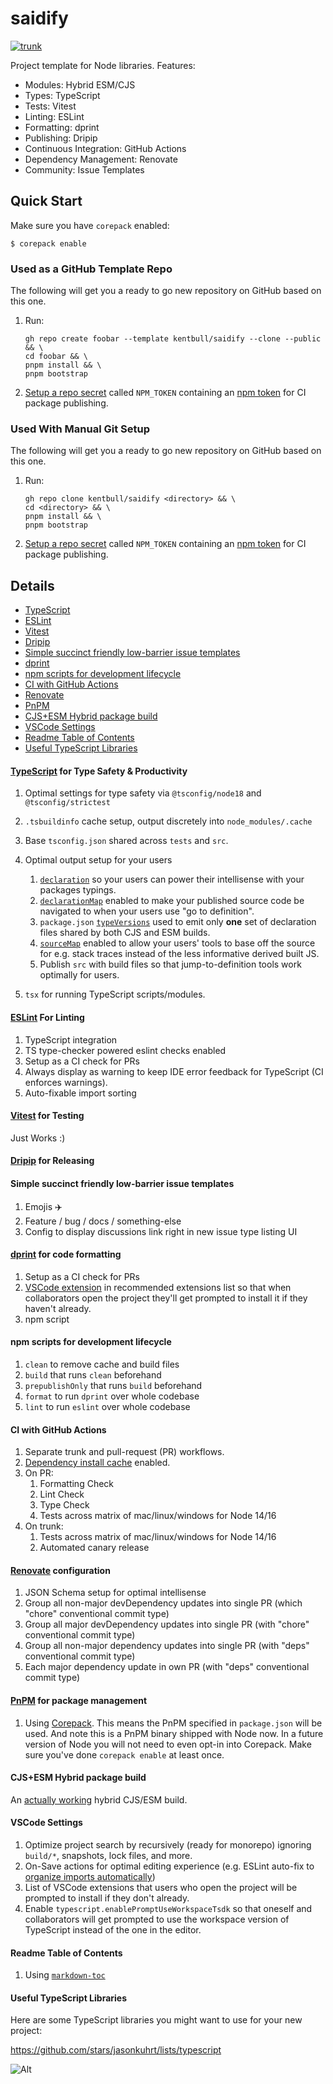 # saidify

[![trunk](https://github.com/kentbull/saidify/actions/workflows/trunk.yaml/badge.svg)](https://github.com/kentbull/saidify/actions/workflows/trunk.yaml)

Project template for Node libraries. Features:

- Modules: Hybrid ESM/CJS
- Types: TypeScript
- Tests: Vitest
- Linting: ESLint
- Formatting: dprint
- Publishing: Dripip
- Continuous Integration: GitHub Actions
- Dependency Management: Renovate
- Community: Issue Templates

## Quick Start

Make sure you have `corepack` enabled:

```
$ corepack enable
```

### Used as a GitHub Template Repo

The following will get you a ready to go new repository on GitHub based on this one.

1. Run:

   ```
   gh repo create foobar --template kentbull/saidify --clone --public && \
   cd foobar && \
   pnpm install && \
   pnpm bootstrap
   ```

2. [Setup a repo secret](https://help.github.com/en/actions/configuring-and-managing-workflows/creating-and-storing-encrypted-secrets) called `NPM_TOKEN` containing an [npm token](https://docs.npmjs.com/creating-and-viewing-authentication-tokens) for CI package publishing.

### Used With Manual Git Setup

The following will get you a ready to go new repository on GitHub based on this one.

1. Run:

   ```
   gh repo clone kentbull/saidify <directory> && \
   cd <directory> && \
   pnpm install && \
   pnpm bootstrap
   ```

2. [Setup a repo secret](https://help.github.com/en/actions/configuring-and-managing-workflows/creating-and-storing-encrypted-secrets) called `NPM_TOKEN` containing an [npm token](https://docs.npmjs.com/creating-and-viewing-authentication-tokens) for CI package publishing.

## Details

<!-- toc -->

- [TypeScript](#typescript)
- [ESLint](#eslint)
- [Vitest](#vitest)
- [Dripip](#dripip)
- [Simple succinct friendly low-barrier issue templates](#simple-succinct-friendly-low-barrier-issue-templates)
- [dprint](#dprint)
- [npm scripts for development lifecycle](#npm-scripts-for-development-lifecycle)
- [CI with GitHub Actions](#ci-with-github-actions)
- [Renovate](#renovate)
- [PnPM](#pnpm)
- [CJS+ESM Hybrid package build](#cjsesm-hybrid-package-build)
- [VSCode Settings](#vscode-settings)
- [Readme Table of Contents](#readme-table-of-contents)
- [Useful TypeScript Libraries](#useful-typescript-libraries)

<!-- tocstop -->

#### [TypeScript](https://www.typescriptlang.org/) for Type Safety & Productivity

1. Optimal settings for type safety via `@tsconfig/node18` and `@tsconfig/strictest`
1. `.tsbuildinfo` cache setup, output discretely into `node_modules/.cache`
1. Base `tsconfig.json` shared across `tests` and `src`.
1. Optimal output setup for your users

   1. [`declaration`](https://www.typescriptlang.org/tsconfig#declaration) so your users can power their intellisense with your packages typings.
   1. [`declarationMap`](https://www.typescriptlang.org/tsconfig#declarationMap) enabled to make your published source code be navigated to when your users use "go to definition".
   1. `package.json` [`typeVersions`](https://www.typescriptlang.org/docs/handbook/declaration-files/publishing.html#version-selection-with-typesversions) used to emit only **one** set of declaration files shared by both CJS and ESM builds.
   1. [`sourceMap`](https://www.typescriptlang.org/tsconfig#sourceMap) enabled to allow your users' tools to base off the source for e.g. stack traces instead of the less informative derived built JS.
   1. Publish `src` with build files so that jump-to-definition tools work optimally for users.

1. `tsx` for running TypeScript scripts/modules.

#### [ESLint](https://eslint.org/) For Linting

1. TypeScript integration
1. TS type-checker powered eslint checks enabled
1. Setup as a CI check for PRs
1. Always display as warning to keep IDE error feedback for TypeScript (CI enforces warnings).
1. Auto-fixable import sorting

#### [Vitest](https://vitest.dev) for Testing

Just Works :)

#### [Dripip](https://github.com/prisma-labs/dripip) for Releasing

#### Simple succinct friendly low-barrier issue templates

1. Emojis ✈️
1. Feature / bug / docs / something-else
1. Config to display discussions link right in new issue type listing UI

#### [dprint](https://dprint.dev/) for code formatting

1. Setup as a CI check for PRs
1. [VSCode extension](https://marketplace.visualstudio.com/items?itemName=dprint.dprint) in recommended extensions list so that when collaborators open the project they'll get prompted to install it if they haven't already.
1. npm script

#### npm scripts for development lifecycle

1. `clean` to remove cache and build files
1. `build` that runs `clean` beforehand
1. `prepublishOnly` that runs `build` beforehand
1. `format` to run `dprint` over whole codebase
1. `lint` to run `eslint` over whole codebase

#### CI with GitHub Actions

1. Separate trunk and pull-request (PR) workflows.
1. [Dependency install cache](https://github.com/actions/setup-node/blob/main/docs/advanced-usage.md#caching-packages-dependencies) enabled.
1. On PR:
   1. Formatting Check
   1. Lint Check
   1. Type Check
   1. Tests across matrix of mac/linux/windows for Node 14/16
1. On trunk:
   1. Tests across matrix of mac/linux/windows for Node 14/16
   1. Automated canary release

#### [Renovate](https://github.com/renovatebot/renovate) configuration

1. JSON Schema setup for optimal intellisense
1. Group all non-major devDependency updates into single PR (which "chore" conventional commit type)
1. Group all major devDependency updates into single PR (with "chore" conventional commit type)
1. Group all non-major dependency updates into single PR (with "deps" conventional commit type)
1. Each major dependency update in own PR (with "deps" conventional commit type)

#### [PnPM](https://pnpm.io/) for package management

1. Using [Corepack](https://nodejs.org/api/corepack.html#enabling-the-feature). This means the PnPM specified in `package.json` will be used. And note this is a PnPM binary shipped with Node now. In a future version of Node you will not need to even opt-in into Corepack. Make sure you've done `corepack enable` at least once.

#### CJS+ESM Hybrid package build

An [actually working](https://kuhrt.me/logs/hybrid-esm-cjs-node-packages-using-typescript-take-2) hybrid CJS/ESM build.

#### VSCode Settings

1. Optimize project search by recursively (ready for monorepo) ignoring `build/*`, snapshots, lock files, and more.
1. On-Save actions for optimal editing experience (e.g. ESLint auto-fix to [organize imports automatically](https://github.com/lydell/eslint-plugin-simple-import-sort#can-i-use-this-without-autofix))
1. List of VSCode extensions that users who open the project will be prompted to install if they don't already.
1. Enable `typescript.enablePromptUseWorkspaceTsdk` so that oneself and collaborators will get prompted to use the workspace version of TypeScript instead of the one in the editor.

#### Readme Table of Contents

1. Using [`markdown-toc`](https://github.com/jonschlinkert/markdown-toc)

#### Useful TypeScript Libraries

Here are some TypeScript libraries you might want to use for your new project:

https://github.com/stars/jasonkuhrt/lists/typescript

![Alt](https://repobeats.axiom.co/api/embed/3c932f1cb76da4ad21328bfdd0ad1c6fbbe76a0b.svg 'Repobeats analytics image')
